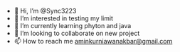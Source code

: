 - 👋 Hi, I’m @Sync3223
- 👀 I’m interested in testing my limit
- 🌱 I’m currently learning phyton and java
- 💞️ I’m looking to collaborate on new project
- 📫 How to reach me aminkurniawanakbar@gmail.com

<!---
Sync3223/Sync3223 is a ✨ special ✨ repository because its `README.md` (this file) appears on your GitHub profile.
You can click the Preview link to take a look at your changes.
--->
